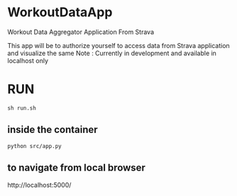 # WorkoutDataApp
Workout Data Aggregator Application From Strava

This app will be to authorize yourself to access data from Strava application and visualize the same
Note : Currently in development and available in localhost only



# RUN
```
sh run.sh
```

## inside the container
```
python src/app.py
```

## to navigate from local browser
http://localhost:5000/ 

